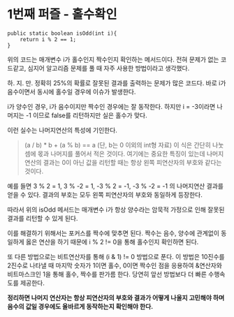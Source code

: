 # 1번째 퍼즐 - 홀수확인

```{.java}
public static boolean isOdd(int i){
	return i % 2 == 1;
}
```

위의 코드는 매개변수 i가 홀수인지 짝수인지 확인하는 메서드이다. 전혀 문제가 없는 코드같고, 심지어 알고리즘 문제를 풀 때 자주 사용한 방법이라고 생각했다.

하. 지. 만. 정확히 25%의 확률로 잘못된 결과를 출력하는 문제가 많은 코드다. 바로 i가 음수이면서 동시에 홀수일 경우에 이슈가 발생한다.

i가 양수인 경우, i가 음수이지만 짝수인 경우에는 잘 동작한다. 하지만 i = -3이라면 나머지는 -1 이므로 false를 리턴하지만 실은 홀수가 맞다. 

이런 실수는 나머지연산의 특성에 기인한다. 
>(a / b) * b + (a % b) == a (단, b는 0 이외의 int형 자료)
이 식은 간단히 나눗셈에 몫과 나머지를 풀어서 적은 것이다. 여기에는 중요한 특징이 있는데 나머지 연산의 결과는 0이 아닌 값을 리턴할 때는 항상 왼쪽 피연산자의 부호와 같다는 것이다.

예를 들면 3 % 2 = 1, 3 % -2 = 1, -3 % 2 = -1, -3 % -2 = -1 의 나머지연산 결과를 얻을 수 있다. 결과의 부호는 모두 왼쪽 피연산자의 부호와 동일하게 등장한다.

따라서 위의 isOdd 메서드는 매개변수 i가 항상 양수라는 암묵적 가정으로 인해 잘못된 결과를 리턴할 수 있게 된다. 

이를 해결하기 위해서는 포커스를 짝수에 맞추면 된다. 짝수는 음수, 양수에 관계없이 동일하게 옳은 연산을 하기 때문에 i % 2 != 0을 통해 홀수인지 확인하면 된다.

또 다른 방법으로는 비트연산자를 통해 (i & 1) != 0 방법으로 푼다. 이 방법은 10진수를 2진수로 나타낼 때 마지막 숫자가 1이면 홀수, 0이면 짝수인 점을 응용하여 &연산자와 비트마스크인 1을 통해 홀수, 짝수를 판가름 한다. 당연히 앞선 방법보다 더 빠른 수행속도를 제공한다.

**정리하면 나머지 연산자는 항상 피연산자의 부호와 결과가 어떻게 나올지 고민해야 하며 음수의 값일 경우에도 올바르게 동작하는지 확인해야 한다.**